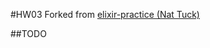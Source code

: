 #HW03
Forked from [elixir-practice (Nat Tuck)](http://github.com/NatTuck/elixir-practice)  
  
##TODO
